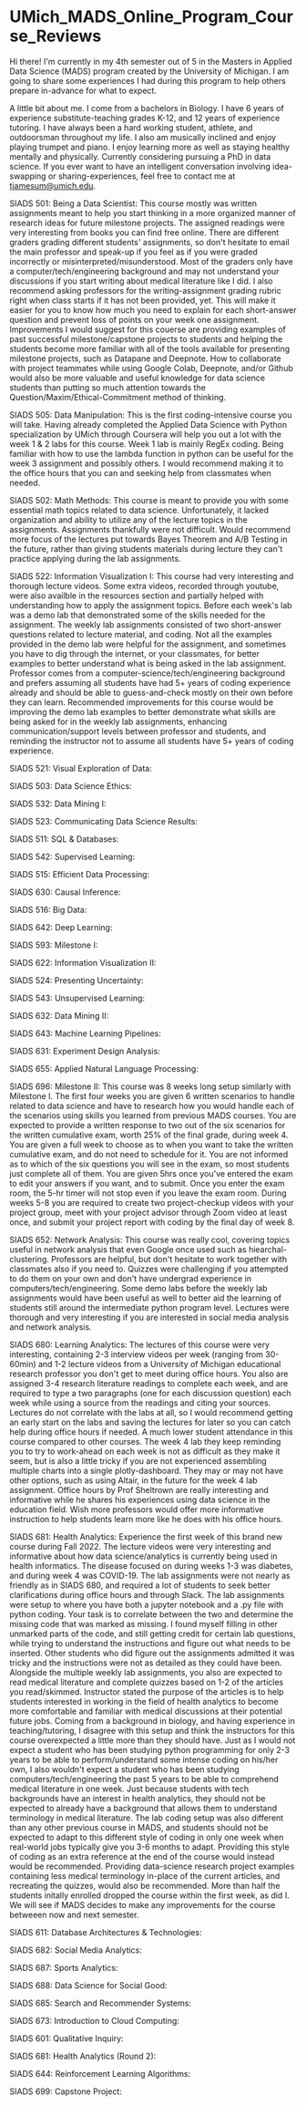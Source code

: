 # UMich_MADS_Online_Program_Course_Reviews

Hi there!  I'm currently in my 4th semester out of 5 in the Masters in Applied Data Science (MADS) program created by the University of Michigan.  I am going to share some experiences I had during this program to help others prepare in-advance for what to expect.

A little bit about me.  I come from a bachelors in Biology.  I have 6 years of experience substitute-teaching grades K-12, and 12 years of experience tutoring.  I have always been a hard working student, athlete, and outdoorsman throughout my life. I also am musically inclined and enjoy playing trumpet and piano. I enjoy learning more as well as staying healthy mentally and physically.  Currently considering pursuing a PhD in data science. If you ever want to have an intelligent conversation involving idea-swapping or sharing-experiences, feel free to contact me at tjamesum@umich.edu.

SIADS 501: Being a Data Scientist:
    This course mostly was written assignments meant to help you start thinking in a more organized manner of research ideas for future milestone projects.  The assigned readings were very interesting from books you can find free online.  There are different graders grading different students' assignments, so don't hesitate to email the main professor and speak-up if you feel as if you were graded incorrectly or misinterpreted/misunderstood. Most of the graders only have a computer/tech/engineering background and may not understand your discussions if you start writing about medical literature like I did.  I also recommend asking professors for the writing-assignment grading rubric right when class starts if it has not been provided, yet.  This will make it easier for you to know how much you need to explain for each short-answer question and prevent loss of points on your week one assignment.  Improvements I would suggest for this couerse are providing examples of past successful milestone/capstone projects to students and helping the students become more familiar with all of the tools available for presenting milestone projects, such as Datapane and Deepnote.  How to collaborate with project teammates while using Google Colab, Deepnote, and/or Github would also be more valuable and useful knowledge for data science students than putting so much attention towards the Question/Maxim/Ethical-Commitment method of thinking. 

SIADS 505: Data Manipulation:
    This is the first coding-intensive course you will take.  Having already completed the Applied Data Science with Python specialization by UMich through Coursera will help you out a lot with the week 1 & 2 labs for this course.  Week 1 lab is mainly RegEx coding.  Being familiar with how to use the lambda function in python can be useful for the week 3 assignment and possibly others.  I would recommend making it to the office hours that you can and seeking help from classmates when needed.

SIADS 502: Math Methods:
    This course is meant to provide you with some essential math topics related to data science.  Unfortunately, it lacked organization and ability to utilize any of the lecture topics in the assignments.  Assignments thankfully were not difficult.  Would recommend more focus of the lectures put towards Bayes Theorem and A/B Testing in the future, rather than giving students materials during lecture they can't practice applying during the lab assignments.
    
SIADS 522: Information Visualization I:
    This course had very interesting and thorough lecture videos.  Some extra videos, recorded through youtube, were also availble in the resources section and partially helped with understanding how to apply the assignment topics.  Before each week's lab was a demo lab that demonstrated some of the skills needed for the assignment.  The weekly lab assignments consisted of two short-answer questions related to lecture material, and coding.  Not all the examples provided in the demo lab were helpful for the assignment, and sometimes you have to dig through the internet, or your classmates, for better examples to better understand what is being asked in the lab assignment.  Professor comes from a computer-science/tech/engineering background and prefers assuming all students have had 5+ years of coding experience already and should be able to guess-and-check mostly on their own before they can learn.  Recommended improvements for this course would be improving the demo lab examples to better demonstrate what skills are being asked for in the weekly lab assignments, enhancing communication/support levels between professor and students, and reminding the instructor not to assume all students have 5+ years of coding experience.
    
SIADS 521: Visual Exploration of Data:

SIADS 503: Data Science Ethics:

SIADS 532: Data Mining I:

SIADS 523: Communicating Data Science Results:

SIADS 511: SQL & Databases:

SIADS 542: Supervised Learning:

SIADS 515: Efficient Data Processing:

SIADS 630: Causal Inference:

SIADS 516: Big Data:

SIADS 642: Deep Learning:

SIADS 593: Milestone I:

SIADS 622: Information Visualization II:

SIADS 524: Presenting Uncertainty:

SIADS 543: Unsupervised Learning:

SIADS 632: Data Mining II:

SIADS 643: Machine Learning Pipelines:

SIADS 631: Experiment Design Analysis:

SIADS 655: Applied Natural Language Processing:

SIADS 696: Milestone II:
    This course was 8 weeks long setup similarly with Milestone I.  The first four weeks you are given 6 written scenarios to handle related to data science and have to research how you would handle each of the scenarios using skills you learned from previous MADS courses.  You are expected to provide a written response to two out of the six scenarios for the written cumulative exam, worth 25% of the final grade, during week 4.  You are given a full week to choose as to when you want to take the written cumulative exam, and do not need to schedule for it.  You are not informed as to which of the six questions you will see in the exam, so most students just complete all of them.  You are given 5hrs once you've entered the exam to edit your answers if you want, and to submit.  Once you enter the exam room, the 5-hr timer will not stop even if you leave the exam room. During weeks 5-8 you are required to create two project-checkup videos with your project group, meet with your project advisor through Zoom video at least once, and submit your project report with coding by the final day of week 8.

SIADS 652: Network Analysis:
    This course was really cool, covering topics useful in network analysis that even Google once used such as hiearchal-clustering.  Professors are helpful, but don't hesitate to work together with classmates also if you need to.  Quizzes were challenging if you attempted to do them on your own and don't have undergrad experience in computers/tech/engineering.  Some demo labs before the weekly lab assignments would have been useful as well to better aid the learning of students still around the intermediate python program level.  Lectures were thorough and very interesting if you are interested in social media analysis and network analysis.    

SIADS 680: Learning Analytics:
    The lectures of this course were very interesting, containing 2-3 interview videos per week (ranging from 30-60min) and 1-2 lecture videos from a University of Michigan educational research professor you don't get to meet during office hours.  You also are assigned 3-4 research literature readings to complete each week, and are required to type a two paragraphs (one for each discussion question) each week while using a source from the readings and citing your sources. Lectures do not correlate with the labs at all, so I would recommend getting an early start on the labs and saving the lectures for later so you can catch help during office hours if needed.  A much lower student attendance in this course compared to other courses.  The week 4 lab they keep reminding you to try to work-ahead on each week is not as difficult as they make it seem, but is also a little tricky if you are not experienced assembling multiple charts into a single plotly-dashboard.  They may or may not have other options, such as using Altair, in the future for the week 4 lab assignment.  Office hours by Prof Sheltrown are really interesting and informative while he shares his experiences using data science in the education field.  Wish more professors would offer more informative instruction to help students learn more like he does with his office hours.
    
SIADS 681: Health Analytics:
    Experience the first week of this brand new course during Fall 2022.  The lecture videos were very interesting and informative about how data science/analytics is currently being used in health informatics.  The disease focused on during weeks 1-3 was diabetes, and during week 4 was COVID-19. The lab assignments were not nearly as friendly as in SIADS 680, and required a lot of students to seek better clarifications during office hours and through Slack.  The lab assignments were setup to where you have both a jupyter notebook and a .py file with python coding.  Your task is to correlate between the two and determine the missing code that was marked as missing.  I found myself filling in other unmarked parts of the code, and still getting credit for certain lab questions, while trying to understand the instructions and figure out what needs to be inserted.  Other students who did figure out the assignments admitted it was tricky and the instructions were not as detailed as they could have been.  Alongside the multiple weekly lab assignments, you also are expected to read medical literature and complete quizzes based on 1-2 of the articles you read/skimmed. Instructor stated the purpose of the articles is to help students interested in working in the field of health analytics to become more comfortable and familiar with medical discussions at their potential future jobs.  Coming from a background in biology, and having experience in teaching/tutoring, I disagree with this setup and think the instructors for this course overexpected a little more than they should have. Just as I would not expect a student who has been studying python programming for only 2-3 years to be able to perform/understand some intense coding on his/her own, I also wouldn't expect a student who has been studying computers/tech/engineering the past 5 years to be able to comprehend medical literature in one week. Just because students with tech backgrounds have an interest in health analytics, they should not be expected to already have a background that allows them to understand terminology in medical literature. The lab coding setup was also different than any other previous course in MADS, and students should not be expected to adapt to this different style of coding in only one week when real-world jobs typically give you 3-6 months to adapt. Providing this style of coding as an extra reference at the end of the course would instead would be recommended. Providing data-science research project examples containing less medical terminology in-place of the current articles, and recreating the quizzes, would also be recommended. More than half the students initally enrolled dropped the course within the first week, as did I.  We will see if MADS decides to make any improvements for the course betweeen now and next semester.

SIADS 611: Database Architectures & Technologies:

SIADS 682: Social Media Analytics:

SIADS 687: Sports Analytics:

SIADS 688: Data Science for Social Good:

SIADS 685: Search and Recommender Systems:

SIADS 673: Introduction to Cloud Computing:

SIADS 601: Qualitative Inquiry:

SIADS 681: Health Analytics (Round 2):

SIADS 644: Reinforcement Learning Algorithms:

SIADS 699: Capstone Project:


